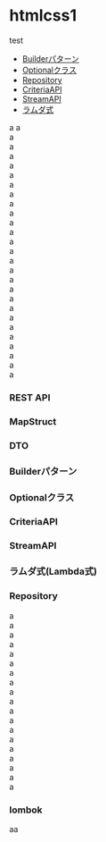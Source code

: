 # htmlcss1
test

- [Builderパターン](#builderパターン)
- [Optionalクラス](#optionalクラス)
- [Repository](#repository)
- [CriteriaAPI](#criteriaapi)
- [StreamAPI](#streamapi)
- [ラムダ式](#ラムダ式\(lambda式\))

a
a<br>
a<br>
a<br>
a<br>
a<br>
a<br>
a<br>
a<br>
a<br>
a<br>
a<br>
a<br>
a<br>
a<br>
a<br>
a<br>
a<br>
a<br>
a<br>
a<br>
a<br>
a<br>
a<br>
a<br>
a<br>
a<br>
a<br>

### REST API
### MapStruct
### DTO
### Builderパターン
### Optionalクラス
### CriteriaAPI
### StreamAPI
### ラムダ式(Lambda式)
### Repository




a<br>
a<br>
a<br>
a<br>
a<br>
a<br>
a<br>
a<br>
a<br>
a<br>
a<br>
a<br>
a<br>
a<br>
a<br>
a<br>
a<br>
a<br>
a<br>

### lombok






























aa
